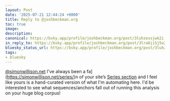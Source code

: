 ```yaml
---
layout: Post
date: '2025-07-21 12:44:24 +0000'
title: Reply to @joshbeckman.org
toc: true
image:
description:
canonical: https://bsky.app/profile/joshbeckman.org/post/3luhzexsjwk2i
in_reply_to: https://bsky.app/profile/joshbeckman.org/post/3lra6ji5j5u2k
bluesky_status_url: https://bsky.app/profile/joshbeckman.org/post/3luhzexsjwk2i
tags:
- bluesky
---
```


[@simonwillison.net](https://bsky.app/profile/did:plc:kft6lu4trxowqmter2b6vg[6z) I've always been a fa](https://simonwillison.net/series/)n of your site’s [Series section](simonwillison.net/series/) and I feel like yours is a hand-curated version of what I'm automating here. I'd be interested to see what sequences/anchors fall out of running this analysis on your huge blog corpus!
